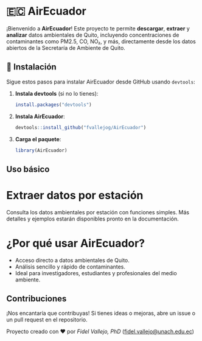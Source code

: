 # 🇪🇨 AirEcuador

¡Bienvenido a **AirEcuador**! Este proyecto te permite **descargar**, **extraer** y **analizar** datos ambientales de Quito, incluyendo concentraciones de contaminantes como PM2.5, CO, NO₂, y más, directamente desde los datos abiertos de la Secretaría de Ambiente de Quito.

## 🚀 Instalación

Sigue estos pasos para instalar AirEcuador desde GitHub usando `devtools`:

1. **Instala devtools** (si no lo tienes):  
   ```R
   install.packages("devtools")
2. **Instala AirEcuador**: 
   ```R
   devtools::install_github("fvallejog/AirEcuador")

3. **Carga el paquete**:
   ```R
   library(AirEcuador)

## Uso básico
# Extraer datos por estación
Consulta los datos ambientales por estación con funciones simples. Más detalles y ejemplos estarán disponibles pronto en la documentación.
# ¿Por qué usar AirEcuador?
- Acceso directo a datos ambientales de Quito.
- Análisis sencillo y rápido de contaminantes.
- Ideal para investigadores, estudiantes y profesionales del medio ambiente.

## Contribuciones
¡Nos encantaría que contribuyas! Si tienes ideas o mejoras, abre un issue o un pull request en el repositorio.

Proyecto creado con ❤️ por *Fidel Vallejo, PhD* (fidel.vallejo@unach.edu.ec)
   
